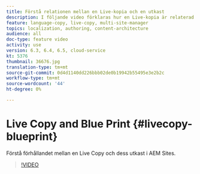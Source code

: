 ```yaml
---
title: Förstå relationen mellan en Live-kopia och en utkast
description: I följande video förklaras hur en Live-kopia är relaterad till dess utkast i AEM Sites.
feature: language-copy, live-copy, multi-site-manager
topics: localization, authoring, content-architecture
audience: all
doc-type: feature video
activity: use
version: 6.3, 6.4, 6.5, cloud-service
kt: 5376
thumbnail: 36676.jpg
translation-type: tm+mt
source-git-commit: 0d4d1140dd226bbb02de0b19942b55495e3e2b2c
workflow-type: tm+mt
source-wordcount: '44'
ht-degree: 0%

---
```



# Live Copy and Blue Print {#livecopy-blueprint}

Förstå förhållandet mellan en Live Copy och dess utkast i AEM Sites.

>[!VIDEO](https://video.tv.adobe.com/v/36676?quality=12&learn=on)
